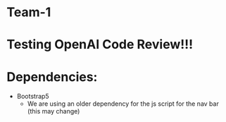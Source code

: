# Team-1

# Testing OpenAI Code Review!!!

# Dependencies: 
- Bootstrap5
    - We are using an older dependency for the js script for the nav bar (this may change)